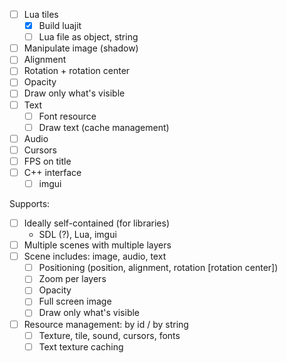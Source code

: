 - [ ] Lua tiles
  - [x] Build luajit
  - [ ] Lua file as object, string
- [ ] Manipulate image (shadow)
- [ ] Alignment
- [ ] Rotation + rotation center
- [ ] Opacity
- [ ] Draw only what's visible
- [ ] Text
  - [ ] Font resource
  - [ ] Draw text (cache management)
- [ ] Audio
- [ ] Cursors
- [ ] FPS on title
- [ ] C++ interface
  - [ ] imgui

Supports:
  - [ ] Ideally self-contained (for libraries)
    - SDL (?), Lua, imgui
  - [ ] Multiple scenes with multiple layers
  - [ ] Scene includes: image, audio, text
    - [ ] Positioning (position, alignment, rotation [rotation center])
    - [ ] Zoom per layers
    - [ ] Opacity
    - [ ] Full screen image
    - [ ] Draw only what's visible
  - [ ] Resource management: by id / by string
    - [ ] Texture, tile, sound, cursors, fonts
    - [ ] Text texture caching